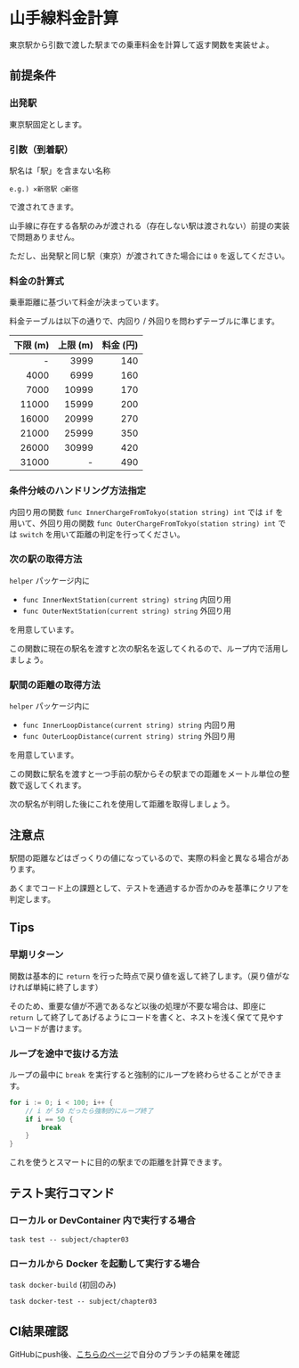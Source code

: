 # 山手線料金計算

東京駅から引数で渡した駅までの乗車料金を計算して返す関数を実装せよ。

## 前提条件

### 出発駅

東京駅固定とします。

### 引数（到着駅）

駅名は「駅」を含まない名称

`e.g.) ✕新宿駅 ◯新宿`

で渡されてきます。

山手線に存在する各駅のみが渡される（存在しない駅は渡されない）前提の実装で問題ありません。

ただし、出発駅と同じ駅（東京）が渡されてきた場合には `0` を返してください。

### 料金の計算式

乗車距離に基づいて料金が決まっています。

料金テーブルは以下の通りで、内回り / 外回りを問わずテーブルに準じます。

| 下限 (m) | 上限 (m) | 料金 (円) |
| -------: | -------: | --------: |
|        - |     3999 |       140 |
|     4000 |     6999 |       160 |
|     7000 |    10999 |       170 |
|    11000 |    15999 |       200 |
|    16000 |    20999 |       270 |
|    21000 |    25999 |       350 |
|    26000 |    30999 |       420 |
|    31000 |        - |       490 |

### 条件分岐のハンドリング方法指定

内回り用の関数 `func InnerChargeFromTokyo(station string) int` では `if` を用いて、外回り用の関数 `func OuterChargeFromTokyo(station string) int` では `switch` を用いて距離の判定を行ってください。

### 次の駅の取得方法

`helper` パッケージ内に

- `func InnerNextStation(current string) string` 内回り用
- `func OuterNextStation(current string) string` 外回り用

を用意しています。

この関数に現在の駅名を渡すと次の駅名を返してくれるので、ループ内で活用しましょう。

### 駅間の距離の取得方法

`helper` パッケージ内に

- `func InnerLoopDistance(current string) string` 内回り用
- `func OuterLoopDistance(current string) string` 外回り用

を用意しています。

この関数に駅名を渡すと一つ手前の駅からその駅までの距離をメートル単位の整数で返してくれます。

次の駅名が判明した後にこれを使用して距離を取得しましょう。

## 注意点

駅間の距離などはざっくりの値になっているので、実際の料金と異なる場合があります。

あくまでコード上の課題として、テストを通過するか否かのみを基準にクリアを判定します。

## Tips

### 早期リターン

関数は基本的に `return` を行った時点で戻り値を返して終了します。（戻り値がなければ単純に終了します）

そのため、重要な値が不適であるなど以後の処理が不要な場合は、即座に `return` して終了してあげるようにコードを書くと、ネストを浅く保てて見やすいコードが書けます。

### ループを途中で抜ける方法

ループの最中に `break` を実行すると強制的にループを終わらせることができます。

```go
for i := 0; i < 100; i++ {
    // i が 50 だったら強制的にループ終了
    if i == 50 {
        break
    }
}
```

これを使うとスマートに目的の駅までの距離を計算できます。

## テスト実行コマンド

### ローカル or DevContainer 内で実行する場合

`task test -- subject/chapter03`

### ローカルから Docker を起動して実行する場合

`task docker-build` (初回のみ)

`task docker-test -- subject/chapter03`

## CI結果確認

GitHubにpush後、[こちらのページ](https://github.com/kurupeku/hello-golang/actions/workflows/chapter03_test.yml)で自分のブランチの結果を確認

